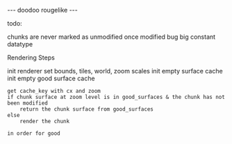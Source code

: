 --- doodoo rougelike ---

todo:

chunks are never marked as unmodified once modified bug
big constant datatype





Rendering Steps

init renderer
    set bounds, tiles, world, zoom scales
    init empty surface cache
    init empty good surface cache

    get cache_key with cx and zoom
    if chunk surface at zoom level is in good_surfaces & the chunk has not been modified
        return the chunk surface from good_surfaces
    else
        render the chunk

    in order for good

